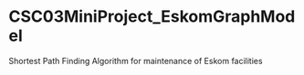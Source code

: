# CSC03MiniProject_EskomGraphModel
Shortest Path Finding Algorithm for maintenance of Eskom facilities
